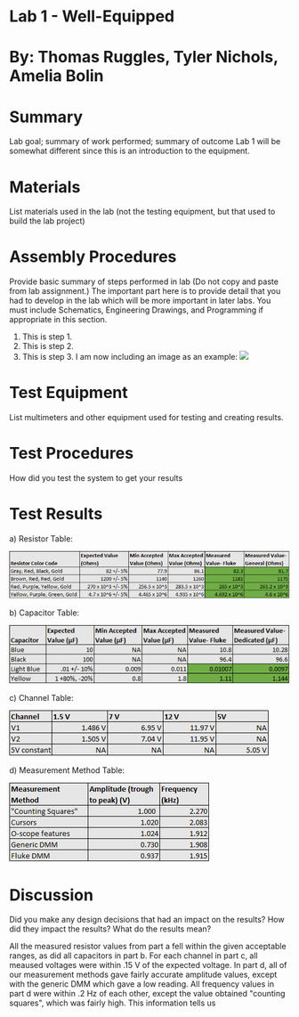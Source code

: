# Lab 1 - Well-Equipped

# By: Thomas Ruggles, Tyler Nichols, Amelia Bolin
# Summary
Lab goal; summary of work performed; summary of outcome
Lab 1 will be somewhat different since this is an introduction to the equipment.
# Materials
List materials used in the lab (not the testing equipment, but that used to build the lab project)
# Assembly Procedures
Provide basic summary of steps performed in lab (Do not copy and paste from lab assignment.) The important part here is to provide detail that you had to develop in the lab which will be more important in later labs.
You must include Schematics, Engineering Drawings, and Programming if appropriate in this section.
1. This is step 1.
2. This is step 2.
3. This is step 3.
I am now including an image as an example: 
![](https://github.com/joedvorak/BAE305-Sp19-Lab1/blob/master/Repository%20Creation.png)
# Test Equipment
List multimeters and other equipment used for testing and creating results.
# Test Procedures
How did you test the system to get your results
# Test Results
a) Resistor Table:

![](https://github.com/truggs98/BAE305-Sp19-Lab1/blob/master/Resistor%20Table-%202.png)

b) Capacitor Table:

![](https://github.com/truggs98/BAE305-Sp19-Lab1/blob/master/Capacitor%20Table-%202.png)

c) Channel Table:

![](https://github.com/truggs98/BAE305-Sp19-Lab1/blob/master/Channel%20Table-%202.png)

d) Measurement Method Table:

![](https://github.com/truggs98/BAE305-Sp19-Lab1/blob/master/Measurement%20Table-%202.png)

# Discussion
Did you make any design decisions that had an impact on the results? How did they impact the results? What do the results mean?

All the measured resistor values from part a fell within the given acceptable ranges, as did all capacitors in part b. For each channel in part c, all meaused voltages were within .15 V of the expected voltage. In part d, all of our measurement methods gave fairly accurate amplitude values, except with the generic DMM which gave a low reading. All frequency values in part d were within .2 Hz of each other, except the value obtained "counting squares", which was fairly high. 
This information tells us
